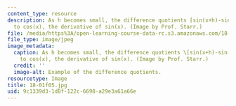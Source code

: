 ```yaml
---
content_type: resource
description: As h becomes small, the difference quotients [sin(x+h)-sin(x)]/h limit
  to cos(x), the derivative of sin(x). (Image by Prof. Starr.)
file: /media/https%3A/open-learning-course-data-rc.s3.amazonaws.com/18-01-single-variable-calculus-fall-2005/9c1339d31d8f122c6698a29e3a61a66e_18-01f05.jpg
file_type: image/jpeg
image_metadata:
  caption: As h becomes small, the difference quotients \[sin(x+h)-sin(x)\]/h limit
    to cos(x), the derivative of sin(x). (Image by Prof. Starr.)
  credit: ''
  image-alt: Example of the difference quotients.
resourcetype: Image
title: 18-01f05.jpg
uid: 9c1339d3-1d8f-122c-6698-a29e3a61a66e
---
```


